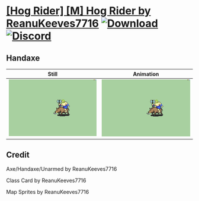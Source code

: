 # [\[Hog Rider\] \[M\] Hog Rider by ReanuKeeves7716](./) [![Download](https://img.shields.io/badge/Download--red?style=social&logo=github)](https://minhaskamal.github.io/DownGit/#/home?url=https://github.com/Klokinator/FE-Repo/tree/main/Battle%20Animations%2FMounted%20-%20Dismounted%2C%20Monsters%2C%20Misc%2F%5BHog%20Rider%5D%20%5BM%5D%20Hog%20Rider%20by%20ReanuKeeves7716%2F4.%20Handaxe) [![Discord](https://img.shields.io/badge/Discord--blue?style=social&logo=discord)](https://discord.gg/C7VNGnyTPA)

## Handaxe

| Still | Animation |
| :---: | :-------: |
| ![Handaxe still](./Handaxe_000.png) | ![Handaxe](./Handaxe.gif) |

## Credit

Axe/Handaxe/Unarmed by ReanuKeeves7716

Class Card by ReanuKeeves7716

Map Sprites by ReanuKeeves7716
